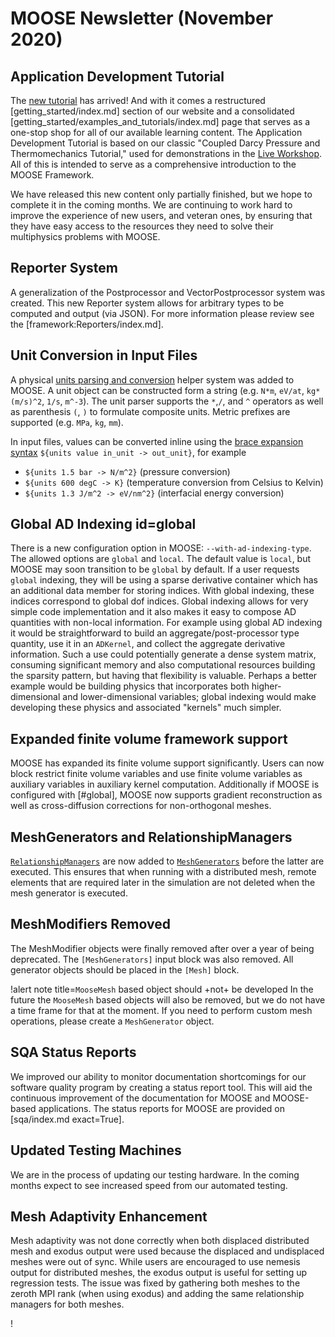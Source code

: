 # MOOSE Newsletter (November 2020)

## Application Development Tutorial

The [new tutorial](getting_started/examples_and_tutorials/tutorial01_app_development/index.md) has arrived! And with it comes a restructured [getting_started/index.md] section of our website and a consolidated [getting_started/examples_and_tutorials/index.md] page that serves as a one-stop shop for all of our available learning content. The Application Development Tutorial is based on our classic "Coupled Darcy Pressure and Thermomechanics Tutorial," used for demonstrations in the [Live Workshop](getting_started/examples_and_tutorials/index.md#workshop). All of this is intended to serve as a comprehensive introduction to the MOOSE Framework.

We have released this new content only partially finished, but we hope to complete it in the coming months. We are continuing to work hard to improve the experience of new users, and veteran ones, by ensuring that they have easy access to the resources they need to solve their multiphysics problems with MOOSE.

## Reporter System

A generalization of the Postprocessor and VectorPostprocessor system was created. This new Reporter
system allows for arbitrary types to be computed and output (via JSON). For more information please
review see the [framework:Reporters/index.md].

## Unit Conversion in Input Files

A physical [units parsing and conversion](framework:utils/Units.md) helper system was added to MOOSE. A unit object can be constructed form a string (e.g. `N*m`, `eV/at`, `kg*(m/s)^2`, `1/s`, `m^-3`). The unit parser supports the `*`,`/`, and `^` operators as well as parenthesis `(`, `)` to formulate composite units. Metric prefixes are supported (e.g. `MPa`, `kg`, `mm`).

In input files, values can be converted inline using the [brace expansion syntax](application_usage/input_syntax.md) `${units value in_unit -> out_unit}`, for example

- `${units 1.5 bar -> N/m^2}` (pressure conversion)
- `${units 600 degC -> K}` (temperature conversion from Celsius to Kelvin)
- `${units 1.3 J/m^2 -> eV/nm^2}` (interfacial energy conversion)

## Global AD Indexing id=global

There is a new configuration option in MOOSE: `--with-ad-indexing-type`. The
allowed options are `global` and `local`. The default value is `local`, but
MOOSE may soon transition to be `global` by default. If a user requests `global`
indexing, they will be using a sparse derivative container which has an
additional data member for storing indices. With global indexing, these indices
correspond to global dof indices. Global indexing allows for very simple code
implementation and it also makes it easy to compose AD quantities with non-local
information. For example using global AD indexing it would be straightforward to
build an aggregate/post-processor type quantity, use it in an `ADKernel`, and
collect the aggregate derivative information. Such a use could potentially generate
a dense system matrix, consuming significant memory and also computational
resources building the sparsity pattern, but having that flexibility is
valuable. Perhaps a better example would be building physics that incorporates
both higher-dimensional and lower-dimensional variables; global indexing would
make developing these physics and associated "kernels" much simpler.

## Expanded finite volume framework support

MOOSE has expanded its finite volume support significantly. Users can now block
restrict finite volume variables and use finite volume variables as auxiliary
variables in auxiliary kernel computation. Additionally if MOOSE is configured
with [#global], MOOSE now supports gradient reconstruction as well as
cross-diffusion corrections for non-orthogonal meshes.

## MeshGenerators and RelationshipManagers

[`RelationshipManagers`](framework:RelationshipManager.md) are now added to
[`MeshGenerators`](framework:MeshGenerator.md) before the latter are executed. This
ensures that when running with a distributed mesh, remote elements that are
required later in the simulation are not deleted when the mesh generator is
executed.

## MeshModifiers Removed

The MeshModifier objects were finally removed after over a year of being deprecated. The
`[MeshGenerators]` input block was also removed. All generator objects should be placed in the
`[Mesh]` block.

!alert note title=`MooseMesh` based object should +not+ be developed
In the future the `MooseMesh` based objects will also be removed, but we do not have a
time frame for that at the moment. If you need to perform custom mesh operations, please create a
`MeshGenerator` object.

## SQA Status Reports

We improved our ability to monitor documentation shortcomings for our software quality program by
creating a status report tool. This will aid the continuous improvement of the documentation for MOOSE
and MOOSE-based applications. The status reports for MOOSE are provided on [sqa/index.md exact=True].

## Updated Testing Machines

We are in the process of updating our testing hardware. In the coming months expect to see increased
speed from our automated testing.

## Mesh Adaptivity Enhancement

Mesh adaptivity was not done correctly when both displaced distributed mesh and exodus output were
used because the displaced and undisplaced meshes were out of sync.  While users are encouraged to use
nemesis output for distributed meshes, the exodus output is useful for setting up regression tests.
The issue was fixed by gathering both meshes to the zeroth MPI rank (when using exodus) and adding
the same relationship managers for both meshes.

!
